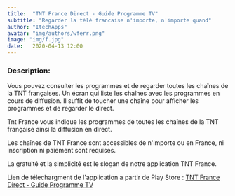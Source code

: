 ```yaml
---
title:  "TNT France Direct - Guide Programme TV"
subtitle: "Regarder la télé francaise n'importe, n'importe quand"
author: "ItechApps"
avatar: "img/authors/wferr.png"
image: "img/f.jpg"
date:   2020-04-13 12:00
---
```


### Description:
Vous pouvez consulter les programmes et de regarder toutes les chaînes de la TNT françaises.
Un écran qui liste les chaînes avec les programmes en cours de diffusion. Il suffit de toucher une chaîne pour afficher les programmes et de regarder le direct.

Tnt France vous indique les programmes de toutes les chaînes de la TNT française ainsi la diffusion en direct.

Les chaînes de TNT France sont accessibles de n'importe ou en France, ni inscription ni paiement sont requises.

La gratuité et la simplicité est le slogan de notre application TNT France.

Lien de télechargment de l'application a partir de Play Store : <a href="https://play.google.com/store/apps/details?id=com.itechapps.tnt.france" title="TNT France Direct - Guide Programme TV" style="color:bleu">TNT France Direct - Guide Programme TV</a>

